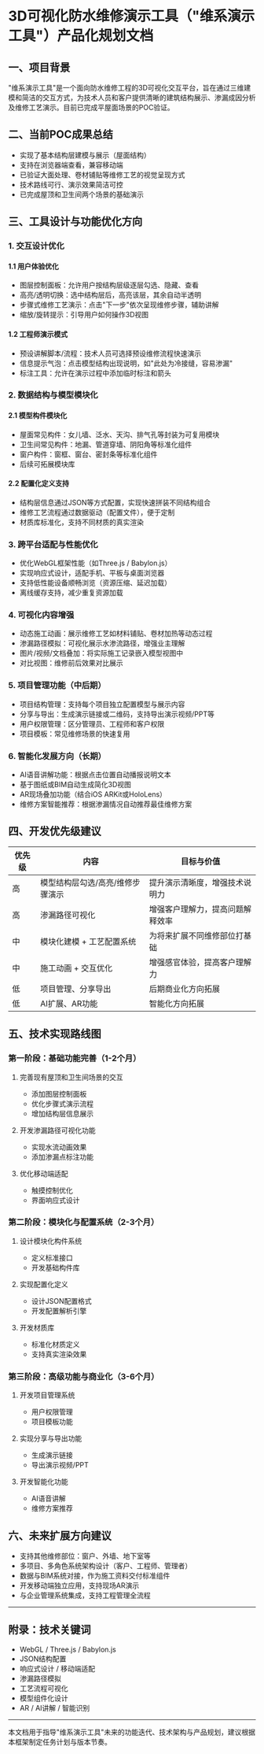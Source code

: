 # 3D可视化防水维修演示工具（"维系演示工具"）产品化规划文档

## 一、项目背景

"维系演示工具"是一个面向防水维修工程的3D可视化交互平台，旨在通过三维建模和简洁的交互方式，为技术人员和客户提供清晰的建筑结构展示、渗漏成因分析及维修工艺演示。目前已完成平屋面场景的POC验证。

## 二、当前POC成果总结

* 实现了基本结构层建模与展示（屋面结构）
* 支持在浏览器端查看，兼容移动端
* 已验证大面处理、卷材铺贴等维修工艺的视觉呈现方式
* 技术路线可行、演示效果简洁可控
* 已完成屋顶和卫生间两个场景的基础演示

## 三、工具设计与功能优化方向

### 1. 交互设计优化

#### 1.1 用户体验优化

* 图层控制面板：允许用户按结构层级逐层勾选、隐藏、查看
* 高亮/透明切换：选中结构层后，高亮该层，其余自动半透明
* 步骤式维修工艺演示：点击"下一步"依次呈现维修步骤，辅助讲解
* 缩放/旋转提示：引导用户如何操作3D视图

#### 1.2 工程师演示模式

* 预设讲解脚本/流程：技术人员可选择预设维修流程快速演示
* 信息提示气泡：点击模型结构出现说明，如"此处为冷接缝，容易渗漏"
* 标注工具：允许在演示过程中添加临时标注和箭头

### 2. 数据结构与模型模块化

#### 2.1 模型构件模块化

* 屋面常见构件：女儿墙、泛水、天沟、排气孔等封装为可复用模块
* 卫生间常见构件：地漏、管道穿墙、阴阳角等标准化组件
* 窗户构件：窗框、窗台、密封条等标准化组件
* 后续可拓展模块库

#### 2.2 配置化定义支持

* 结构层信息通过JSON等方式配置，实现快速拼装不同结构组合
* 维修工艺流程通过数据驱动（配置文件），便于定制
* 材质库标准化，支持不同材质的真实渲染

### 3. 跨平台适配与性能优化

* 优化WebGL框架性能（如Three.js / Babylon.js）
* 实现响应式设计，适配手机、平板与桌面浏览器
* 支持低性能设备顺畅浏览（资源压缩、延迟加载）
* 离线缓存支持，减少重复资源加载

### 4. 可视化内容增强

* 动态施工动画：展示维修工艺如材料铺贴、卷材加热等动态过程
* 渗漏路径模拟：可视化展示水渗流路径，增强业主理解
* 图片/视频/文档叠加：将实际施工记录嵌入模型视图中
* 对比视图：维修前后效果对比展示

### 5. 项目管理功能（中后期）

* 项目结构管理：支持每个项目独立配置模型与展示内容
* 分享与导出：生成演示链接或二维码，支持导出演示视频/PPT等
* 用户权限管理：区分管理员、工程师和客户权限
* 项目模板：常见维修场景的快速复用

### 6. 智能化发展方向（长期）

* AI语音讲解功能：根据点击位置自动播报说明文本
* 基于图纸或BIM自动生成简化3D视图
* AR现场叠加功能（结合iOS ARKit或HoloLens）
* 维修方案智能推荐：根据渗漏情况自动推荐最佳维修方案

## 四、开发优先级建议

| 优先级 | 内容                | 目标与价值           |
| --- | ----------------- | --------------- |
| 高   | 模型结构层勾选/高亮/维修步骤演示 | 提升演示清晰度，增强技术说明力 |
| 高   | 渗漏路径可视化          | 增强客户理解力，提高问题解释效率 |
| 中   | 模块化建模 + 工艺配置系统    | 为将来扩展不同维修部位打基础  |
| 中   | 施工动画 + 交互优化      | 增强感官体验，提高客户理解力  |
| 低   | 项目管理、分享导出        | 后期商业化方向拓展       |
| 低   | AI扩展、AR功能         | 智能化方向拓展         |

## 五、技术实现路线图

### 第一阶段：基础功能完善（1-2个月）

1. 完善现有屋顶和卫生间场景的交互
   - 添加图层控制面板
   - 优化步骤式演示流程
   - 增加结构层信息展示

2. 开发渗漏路径可视化功能
   - 实现水流动画效果
   - 添加渗漏点标注功能

3. 优化移动端适配
   - 触摸控制优化
   - 界面响应式设计

### 第二阶段：模块化与配置系统（2-3个月）

1. 设计模块化构件系统
   - 定义标准接口
   - 开发基础构件库

2. 实现配置化定义
   - 设计JSON配置格式
   - 开发配置解析引擎

3. 开发材质库
   - 标准化材质定义
   - 支持真实渲染效果

### 第三阶段：高级功能与商业化（3-6个月）

1. 开发项目管理系统
   - 用户权限管理
   - 项目模板功能

2. 实现分享与导出功能
   - 生成演示链接
   - 导出演示视频/PPT

3. 开发智能化功能
   - AI语音讲解
   - 维修方案推荐

## 六、未来扩展方向建议

* 支持其他维修部位：窗户、外墙、地下室等
* 多项目、多角色系统架构设计（客户、工程师、管理者）
* 数据与BIM系统对接，作为施工资料交付标准组件
* 开发移动端独立应用，支持现场AR演示
* 与企业管理系统集成，支持工程管理全流程

---

## 附录：技术关键词

* WebGL / Three.js / Babylon.js
* JSON结构配置
* 响应式设计 / 移动端适配
* 渗漏路径模拟
* 工艺流程可视化
* 模型组件化设计
* AR / AI讲解 / 智能识别

---

本文档用于指导"维系演示工具"未来的功能迭代、技术架构与产品规划，建议根据本框架制定任务计划与版本节奏。
